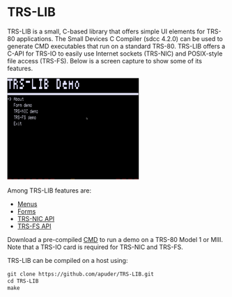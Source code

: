 
# TRS-LIB

TRS-LIB is a small, C-based library that offers simple UI elements for TRS-80 applications.
The Small Devices C Compiler (sdcc 4.2.0) can be used to generate CMD executables that run on a standard TRS-80.
TRS-LIB offers a C-API for TRS-IO to easily use Internet sockets (TRS-NIC) and POSIX-style file access (TRS-FS).
Below is a screen capture to show some of its features.

<img src="var/cap.gif" width="60%" />

Among TRS-LIB features are:

* <a href="demo/main.c">Menus</a>
* <a href="demo/demo-form.c">Forms</a>
* <a href="demo/demo-trs-nic.c">TRS-NIC API</a>
* <a href="demo/demo-trs-fs.c">TRS-FS API</a>

Download a pre-compiled <a href="var/DEMO.CMD">CMD</a> to run a demo on a TRS-80 Model 1 or MIII. Note that
a TRS-IO card is required for TRS-NIC and TRS-FS.

TRS-LIB can be compiled on a host using:

```
git clone https://github.com/apuder/TRS-LIB.git
cd TRS-LIB
make
```
